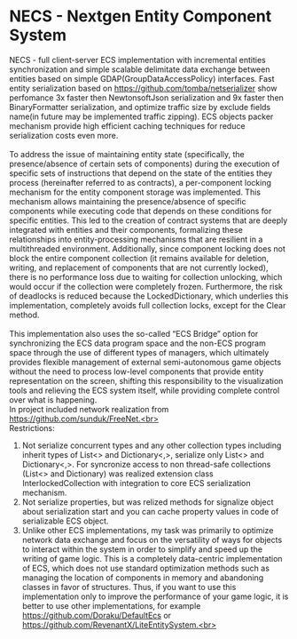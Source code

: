 # NECS - Nextgen Entity Component System
NECS - full client-server ECS implementation with incremental entities synchronization and simple scalable delimitate data exchange between entities based on simple GDAP(GroupDataAccessPolicy) interfaces. Fast entity serialization based on https://github.com/tomba/netserializer show perfomance 3x faster then NewtonsoftJson serialization and 9x faster then BinaryFormatter serialization, and optimize traffic size by exclude fields name(in future may be implemented traffic zipping). ECS objects packer mechanism provide high efficient caching techniques for reduce serialization costs even more.<br><br>
To address the issue of maintaining entity state (specifically, the presence/absence of certain sets of components) during the execution of specific sets of instructions that depend on the state of the entities they process (hereinafter referred to as contracts), a per-component locking mechanism for the entity component storage was implemented. This mechanism allows maintaining the presence/absence of specific components while executing code that depends on these conditions for specific entities.
This led to the creation of contract systems that are deeply integrated with entities and their components, formalizing these relationships into entity-processing mechanisms that are resilient in a multithreaded environment.
Additionally, since component locking does not block the entire component collection (it remains available for deletion, writing, and replacement of components that are not currently locked), there is no performance loss due to waiting for collection unlocking, which would occur if the collection were completely frozen. Furthermore, the risk of deadlocks is reduced because the LockedDictionary, which underlies this implementation, completely avoids full collection locks, except for the Clear method.<br><br>
This implementation also uses the so-called “ECS Bridge” option for synchronizing the ECS data program space and the non-ECS program space through the use of different types of managers, which ultimately provides flexible management of external semi-autonomous game objects without the need to process low-level components that provide entity representation on the screen, shifting this responsibility to the visualization tools and relieving the ECS system itself, while providing complete control over what is happening.<br>
In project included network realization from https://github.com/sunduk/FreeNet.<br><br>
Restrictions:<br>
1. Not serialize concurrent types and any other collection types including inherit types of List<> and Dictionary<,>, serialize only List<> and Dictionary<,>. For syncronize access to non thread-safe collections (List<> and Dictionary) was realized extension class InterlockedCollection with integration to core ECS serialization mechanism.<br>
2. Not serialize properties, but was relized methods for signalize object about serialization start and you can cache property values in code of serializable ECS object.<br>
3. Unlike other ECS implementations, my task was primarily to optimize network data exchange and focus on the versatility of ways for objects to interact within the system in order to simplify and speed up the writing of game logic. This is a completely data-centric implementation of ECS, which does not use standard optimization methods such as managing the location of components in memory and abandoning classes in favor of structures. Thus, if you want to use this implementation only to improve the performance of your game logic, it is better to use other implementations, for example https://github.com/Doraku/DefaultEcs or https://github.com/RevenantX/LiteEntitySystem.<br><br>
